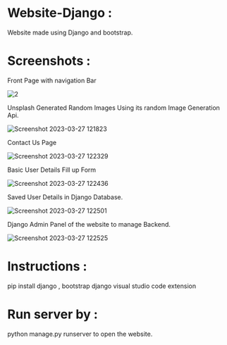 # Website-Django :
Website made using Django and bootstrap.

# Screenshots :

Front Page with navigation Bar

![2](https://user-images.githubusercontent.com/104684690/227931568-7a13d070-45d3-4b88-98b0-3dca6c2961e9.png)

Unsplash Generated Random Images Using its random Image Generation Api.

![Screenshot 2023-03-27 121823](https://user-images.githubusercontent.com/104684690/227931637-8d82e0a8-e855-4835-8433-25f4102f7c2b.png)

Contact Us Page

![Screenshot 2023-03-27 122329](https://user-images.githubusercontent.com/104684690/227933298-9c82d02a-7644-467b-809e-c5beaccbc94d.png)

Basic User Details Fill up Form

![Screenshot 2023-03-27 122436](https://user-images.githubusercontent.com/104684690/227933341-72c55db2-d58e-4851-8258-6d2a9e678802.png)

Saved User Details in Django Database.

![Screenshot 2023-03-27 122501](https://user-images.githubusercontent.com/104684690/227933381-f1f77a91-1fb3-4ddc-9023-7436813f2e1c.png)

Django Admin Panel of the website to manage Backend.

![Screenshot 2023-03-27 122525](https://user-images.githubusercontent.com/104684690/227933390-71c3309d-d3f1-439b-8bd8-9cea9cbda16d.png)

# Instructions :
pip install django , bootstrap
django visual studio code extension 

# Run server by :
python manage.py runserver to open the website.



